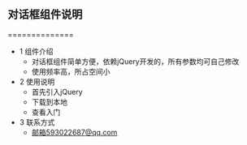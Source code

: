 ## 对话框组件说明 ##
==============
+ 1 组件介绍
	* 对话框组件简单方便，依赖jQuery开发的，所有参数均可自己修改
	* 使用频率高，所占空间小
+ 2 使用说明
	* 首先引入jQuery
	* 下载到本地
	* 查看入门
+ 3 联系方式
	* 邮箱593022687@qq.com